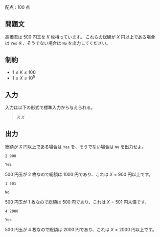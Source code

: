 配点 : $100$ 点

## 問題文

高橋君は $500$ 円玉を $K$ 枚持っています。
これらの総額が $X$ 円以上である場合は `Yes` を、そうでない場合は `No` を出力してください。

## 制約

- $1 \leq K \leq 100$
- $1 \leq X \leq 10^5$

## 入力

入力は以下の形式で標準入力から与えられる。

> $K$ $X$

## 出力

総額が $X$ 円以上である場合は `Yes` を、そうでない場合は `No` を出力せよ。

```input1
2 900
```

```output1
Yes
```

$500$ 円玉が $2$ 枚なので総額は $1000$ 円であり、これは $X = 900$ 円以上です。

```input2
1 501
```

```output2
No
```

$500$ 円玉が $1$ 枚なので総額は $500$ 円であり、これは $X = 501$ 円未満です。

```input3
4 2000
```

```output3
Yes
```

$500$ 円玉が $4$ 枚なので総額は $2000$ 円であり、これは $X = 2000$ 円以上です。